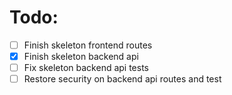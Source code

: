 # Todo:

 - [ ] Finish skeleton frontend routes
 - [X] Finish skeleton backend api
 - [ ] Fix skeleton backend api tests
 - [ ] Restore security on backend api routes and test